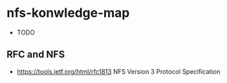 # nfs-konwledge-map
* TODO


## RFC and NFS
* https://tools.ietf.org/html/rfc1813   NFS Version 3 Protocol Specification
